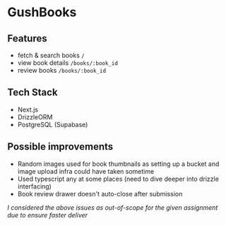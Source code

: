 # GushBooks

## Features

- fetch & search books `/`
- view book details `/books/:book_id`
- review books `/books/:book_id`

## Tech Stack

- Next.js
- DrizzleORM
- PostgreSQL (Supabase)

## Possible improvements

- Random images used for book thumbnails as setting up a bucket and image upload infra could have taken sometime
- Used typescript any at some places (need to dive deeper into drizzle interfacing)
- Book review drawer doesn't auto-close after submission

_I considered the above issues as out-of-scope for the given assignment due to ensure faster deliver_
